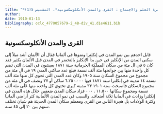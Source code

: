 ```yaml
---
title: "*سيرة العلم والاجتماع : القرى والمدن الأنكلوسكسونية*. المقتبس 5(1)"
author: 
date: 1910-01-13
bibliography: oclc_4770057679-i_48-div_41.d1e4611.bib
---
```




##  القرى والمدن الأنكلوسكسونية 


 قابل احدهم بين نمو المدن في إنكلترا ونموها في ألمانيا فقال أن الألمان أشد ميلاً إلى سكنى المدن من الإنكليز في حين بدأ الإنكليز بالتحضر في المدن قبل الألمان بكثير فقد كان  ٥  في ال  مئة  من سكان المملكة الجرمانية سنة  ١٨٧١  يعيشون في المدن التي تضم كل واحدة منها بين جوانحها  مئة  ألف  نسمة فبلغ عدد ساكني المدن  ١٩  في ال  مئة  من مجموع من مجموع السكان سنة  ١٩٠٥  وكان عدد المدن التي تحوي كل منها  مئة  ألف  نسمة  ١٤  مدينة في إنكلترا سنة  ١٨٧١  فيها  ٦.٢٥٠.٠٠٠  ساكن أو  ٢٧  ونصف في ال  مئة  من مجموع السكان فأصبحت سنة  ١٩٠١  ٣٣  مدينة كبرى تحتوي كل واحدة منها عَلَى  مئة  ألف  نسمة ومجموع سكانها  ١١.٥٠٠  .  ٠٠٠  فزاد سكان المدن ضعفين خلال هذه المدن في إنكلترا وزادت في ألمانيا  ثلاثة  أضعاف. والسبب في نمو المدن الألمانية كثر أراضي   ألمانيا وكثرة الولادات بل هجرة الناس من القرى ومعظم سكان المدن الحديثة هم شبان تختلف سنهم بين  ٢٠  إلى  ٤٥  سنة. 

